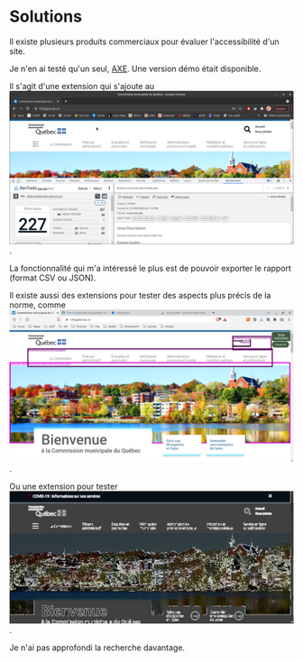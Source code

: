 # Solutions

Il existe plusieurs produits commerciaux pour évaluer l'accessibilité d'un site.

Je n'en ai testé qu'un seul, [AXE](https://auth.deque.com/). Une version démo était disponible.

Il s'agit d'une extension qui s'ajoute au ![panneau d'inspection d'un navigateur](../images/axe_cmq.png).

La fonctionnalité qui m'a intéressé le plus est de pouvoir exporter le rapport (format CSV ou JSON).

Il existe aussi des extensions pour tester des aspects plus précis de la norme, comme ![Visual Aria](../images/visual_aria_cmq.png).

Ou une extension pour tester ![le contraste des couleurs](../images/contrast-wcag-aa-large_cmq.png).

Je n'ai pas approfondi la recherche davantage.